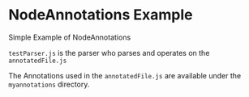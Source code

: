 # NodeAnnotations Example
Simple Example of NodeAnnotations

`testParser.js` is the parser who parses and operates on the `annotatedFile.js`

The Annotations used in the `annotatedFile.js` are available under the `myannotations` directory.